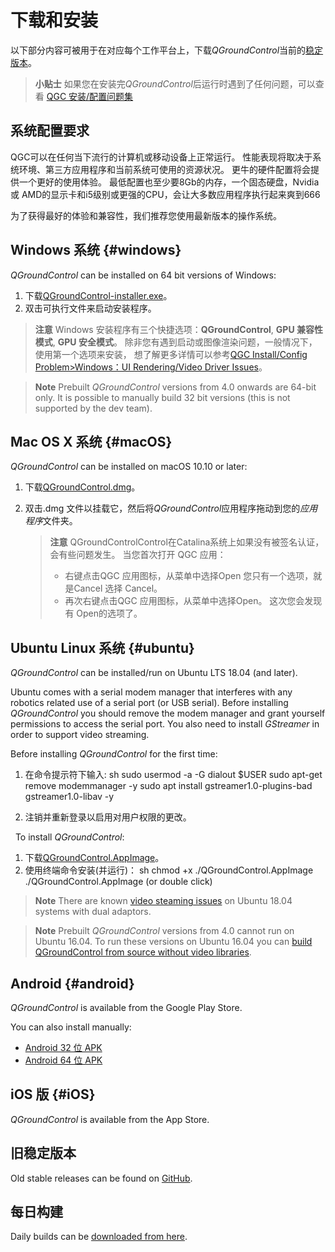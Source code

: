 # 下载和安装

以下部分内容可被用于在对应每个工作平台上，下载*QGroundControl*当前的[稳定版本](../releases/release_notes.md)。

> **小贴士** 如果您在安装完*QGroundControl*后运行时遇到了任何问题，可以查看 [QGC 安装/配置问题集](../Support/troubleshooting_qgc.md)

## 系统配置要求

QGC可以在任何当下流行的计算机或移动设备上正常运行。 性能表现将取决于系统环境、第三方应用程序和当前系统可使用的资源状况。 更牛的硬件配置将会提供一个更好的使用体验。 最低配置也至少要8Gb的内存，一个固态硬盘，Nvidia 或 AMD的显示卡和i5级别或更强的CPU，会让大多数应用程序执行起来爽到666

为了获得最好的体验和兼容性，我们推荐您使用最新版本的操作系统。

## Windows 系统 {#windows}

*QGroundControl* can be installed on 64 bit versions of Windows:

1. 下载[QGroundControl-installer.exe](https://s3-us-west-2.amazonaws.com/qgroundcontrol/latest/QGroundControl-installer.exe)。
2. 双击可执行文件来启动安装程序。

> **注意** Windows 安装程序有三个快捷选项：**QGroundControl**, **GPU 兼容性模式**, **GPU 安全模式**。 除非您有遇到启动或图像渲染问题，一般情况下，使用第一个选项来安装， 想了解更多详情可以参考[QGC Install/Config Problem>Windows：UI Rendering/Video Driver Issues](../Support/troubleshooting_qgc.md#opengl_troubleshooting)。

<span></span>

> **Note** Prebuilt *QGroundControl* versions from 4.0 onwards are 64-bit only. It is possible to manually build 32 bit versions (this is not supported by the dev team).

## Mac OS X 系统 {#macOS}

*QGroundControl* can be installed on macOS 10.10 or later:

1. 下载[QGroundControl.dmg](https://s3-us-west-2.amazonaws.com/qgroundcontrol/latest/QGroundControl.dmg)。
2. 双击.dmg 文件以挂载它，然后将*QGroundControl*应用程序拖动到您的*应用程序*文件夹。
    
    > **注意** QGroundControlControl在Catalina系统上如果没有被签名认证，会有些问题发生。 当您首次打开 QGC 应用：
    > 
    > * 右键点击QGC 应用图标，从菜单中选择Open 您只有一个选项，就是Cancel 选择 Cancel。
    > * 再次右键点击QGC 应用图标，从菜单中选择Open。 这次您会发现有 Open的选项了。

## Ubuntu Linux 系统 {#ubuntu}

*QGroundControl* can be installed/run on Ubuntu LTS 18.04 (and later).

Ubuntu comes with a serial modem manager that interferes with any robotics related use of a serial port (or USB serial). Before installing *QGroundControl* you should remove the modem manager and grant yourself permissions to access the serial port. You also need to install *GStreamer* in order to support video streaming.

Before installing *QGroundControl* for the first time:

1. 在命令提示符下输入: 
        sh
        sudo usermod -a -G dialout $USER
        sudo apt-get remove modemmanager -y
        sudo apt install gstreamer1.0-plugins-bad gstreamer1.0-libav -y

2. 注销并重新登录以启用对用户权限的更改。

&nbsp; To install *QGroundControl*:

1. 下载[QGroundControl.AppImage](https://s3-us-west-2.amazonaws.com/qgroundcontrol/latest/QGroundControl.AppImage)。
2. 使用终端命令安装(并运行)： 
        sh
        chmod +x ./QGroundControl.AppImage
        ./QGroundControl.AppImage  (or double click)

> **Note** There are known [video steaming issues](../Support/troubleshooting_qgc.md#dual_vga) on Ubuntu 18.04 systems with dual adaptors.

<span></span>

> **Note** Prebuilt *QGroundControl* versions from 4.0 cannot run on Ubuntu 16.04. To run these versions on Ubuntu 16.04 you can [build QGroundControl from source without video libraries](https://dev.qgroundcontrol.com/en/getting_started/).

## Android {#android}

*QGroundControl* is available from the Google Play Store.

You can also install manually:

* [Android 32 位 APK](https://qgroundcontrol.s3-us-west-2.amazonaws.com/latest/QGroundControl32.apk)
* [Android 64 位 APK](https://qgroundcontrol.s3-us-west-2.amazonaws.com/latest/QGroundControl64.apk)

## iOS 版 {#iOS}

*QGroundControl* is available from the App Store.

## 旧稳定版本

Old stable releases can be found on <a href="https://github.com/mavlink/qgroundcontrol/releases/" target="_blank">GitHub</a>.

## 每日构建

Daily builds can be [downloaded from here](../releases/daily_builds.md).